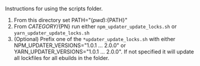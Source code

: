 Instructions for using the scripts folder.

1. From this directory set PATH="$(pwd):${PATH}"
2. From ${CATEGORY}/${PN} run either `npm_updater_update_locks.sh` or
`yarn_updater_update_locks.sh`
3. (Optional) Prefix one of the `*updater_update_locks.sh` with either
NPM_UPDATER_VERSIONS="1.0.1 ... 2.0.0"
or 
YARN_UPDATER_VERSIONS="1.0.1 ... 2.0.0".
If not specified it will update all lockfiles for all ebuilds in the folder.
